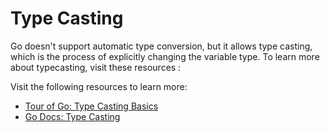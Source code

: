 # Type Casting

Go doesn't support automatic type conversion, but it allows type casting, which is the process of explicitly changing the variable type. To learn more about typecasting, visit these resources :

Visit the following resources to learn more:

- [Tour of Go: Type Casting Basics](https://go.dev/tour/basics/13)
- [Go Docs: Type Casting](https://golangdocs.com/type-casting-in-golang)
